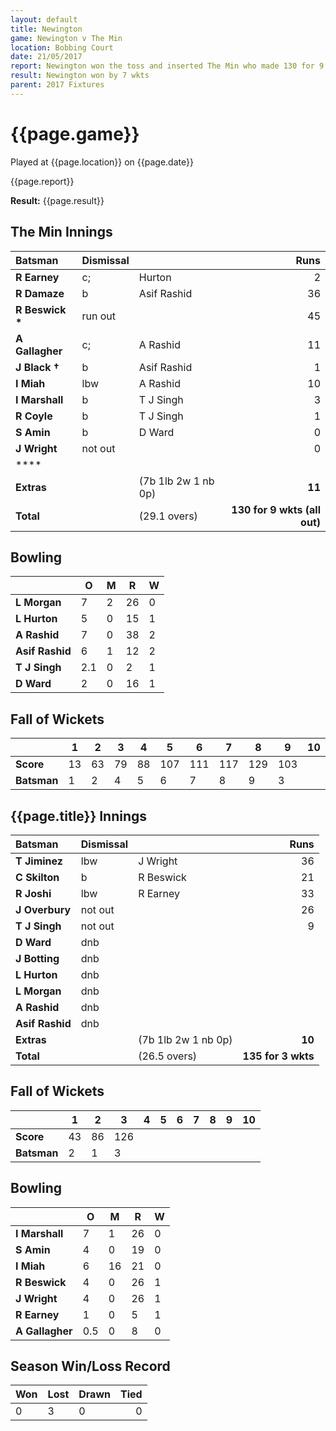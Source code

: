 ```yaml
---
layout: default
title: Newington
game: Newington v The Min
location: Bobbing Court
date: 21/05/2017
report: Newington won the toss and inserted The Min who made 130 for 9 wkts (all out)  Newington scored 130 for 3 wkts in reply
result: Newington won by 7 wkts
parent: 2017 Fixtures
---
```


# {{page.game}}

Played at {{page.location}} on {{page.date}}

{{page.report}}

**Result:** {{page.result}}

## The Min Innings

| Batsman | Dismissal | | Runs |
|:---|:---|---|---:|
| **R Earney** | c; | Hurton | 2 |
| **R Damaze** | b | Asif Rashid | 36 |
| **R Beswick &#42;** | run out |  | 45 |
| **A Gallagher** | c; | A Rashid | 11 |
| **J Black &#8224;** | b | Asif Rashid | 1 |
| **I Miah** | lbw | A Rashid | 10 |
| **I Marshall** | b |  T J Singh | 3 |
| **R Coyle** | b | T J Singh | 1 |
| **S Amin** | b | D Ward | 0 |
| **J Wright** | not out |  | 0 |
| **** |  |  |  |
| **Extras** | | (7b 1lb 2w 1 nb 0p) | **11** |
| **Total** | | (29.1 overs) | ****130 for 9 wkts (all out)**** |

## Bowling

| | O   | M | R  | W |
|---|---|---|---|---|
| **L Morgan** | 7 | 2 | 26 | 0 |
| **L Hurton** | 5 | 0 | 15 | 1 |
| **A Rashid** | 7 | 0 | 38 | 2 |
| **Asif Rashid** | 6 | 1 | 12 | 2 |
| **T J Singh** | 2.1 | 0 | 2 | 1 |
| **D Ward** | 2 | 0 | 16 | 1 |

## Fall of Wickets

| | **1** | **2** | **3** | **4** | **5** | **6** | **7** | **8** | **9** | **10** |
|---|---|---|---|---|---|---|---|---|---|---|
| **Score** | 13 | 63 | 79 | 88 | 107 | 111 | 117 | 129 | 103 |  |
| **Batsman** | 1 | 2 | 4 | 5 | 6 | 7 | 8 | 9 | 3 |  |

## {{page.title}} Innings

| Batsman | Dismissal | | Runs |
|:---|:---|---|---:|
| **T Jiminez** | lbw | J Wright | 36 |
| **C Skilton** | b | R Beswick | 21 |
| **R Joshi** | lbw | R Earney | 33 |
| **J Overbury** | not out |  | 26 |
| **T J Singh** | not out |  | 9 |
| **D Ward** | dnb |  |  |
| **J Botting** | dnb |  |  |
| **L Hurton** | dnb |  |  |
| **L Morgan** | dnb |  |  |
| **A Rashid** | dnb |  |  |
| **Asif Rashid** | dnb |  |  |
| **Extras** | | (7b 1lb 2w 1 nb 0p) | **10** |
| **Total** | | (26.5 overs) | ****135  for 3 wkts**** |

## Fall of Wickets

| | **1** | **2** | **3** | **4** | **5** | **6** | **7** | **8** | **9** | **10** |
|---|---|---|---|---|---|---|---|---|---|---|
| **Score** | 43 | 86 | 126 |  |  |  |  |  |  |  |
| **Batsman** | 2 | 1 | 3 |  |  |  |  |  |  |  |

## Bowling

| | O   | M | R  | W |
|---|---|---|---|---|
| **I Marshall** | 7 | 1 | 26 | 0 |
| **S Amin** | 4 | 0 | 19 | 0 |
| **I Miah** | 6 | 16 | 21 | 0 |
| **R Beswick** | 4 | 0 | 26 | 1 |
| **J Wright** | 4 | 0 | 26 | 1 |
| **R Earney** | 1 | 0 | 5 | 1 |
| **A Gallagher** | 0.5 | 0 | 8 | 0 |

## Season Win/Loss Record

| Won | Lost | Drawn | Tied |
|:---|:---|---|---:|
| 0 | 3 | 0 | 0 |